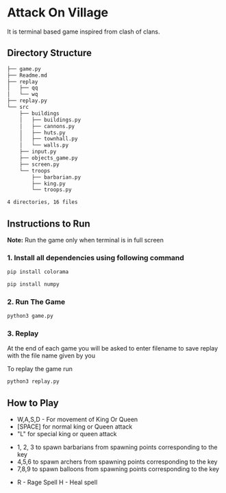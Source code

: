 # Attack On Village

It is terminal based game inspired from clash of clans.

## Directory Structure

```bash
├── game.py
├── Readme.md
├── replay
│   ├── qq
│   └── wq
├── replay.py
└── src
    ├── buildings
    │   ├── buildings.py
    │   ├── cannons.py
    │   ├── huts.py
    │   ├── townhall.py
    │   └── walls.py
    ├── input.py
    ├── objects_game.py
    ├── screen.py
    └── troops
        ├── barbarian.py
        ├── king.py
        └── troops.py

4 directories, 16 files
```

## Instructions to Run

**Note:** Run the game only when terminal is in full screen 

### 1. Install all dependencies using following command

```bash
pip install colorama
```

```bash
pip install numpy
```

### 2. Run The Game

```bash
python3 game.py
```

### 3. Replay

At the end of each game you will be asked to enter filename to save replay with the file name given by you

To replay the game run

```bash
python3 replay.py
```

## How to Play

* W,A,S,D - For movement of King Or Queen
* [SPACE] for normal king or Queen attack
* "L" for special king or queen attack 
- 1, 2, 3 to spawn barbarians from spawning points corresponding to the key
- 4,5,6 to spawn archers from spawning points corresponding to the key
- 7,8,9 to spawn balloons from spawning points corresponding to the key
* R - Rage Spell H - Heal spell

